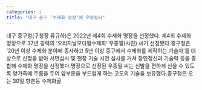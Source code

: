 ```yaml
---
categories: i
title: "대구 중구 ‘수제화 명장’에 우종필씨"
---
```

대구 중구청(구청장 류규하)은 2022년 제4회 수제화 명장을 선정했다. 제4회 수제화 명장으로 37년 경력의 ‘오리지날모다필수제화’ 우종필(사진) 씨가 선정됐다.중구청은 ‘20년 이상 수제화 분야에 종사하고 5년 이상 중구에서 수제화를 제작하는 기술자’를 대상으로 신청을 받아 서면심사 및 현장 기술 시연 심사를 거쳐 장인정신과 기술력 등을 종합해 수제화 명장을 선정했다.명장으로 선정된 우종필 씨는 신발을 편하게 신을 수 있도록 양가죽에 주름을 두어 앞부분을 부드럽게 하는 고도의 기술을 보유했다.중구청은 오는 30일 향촌동 수제화골